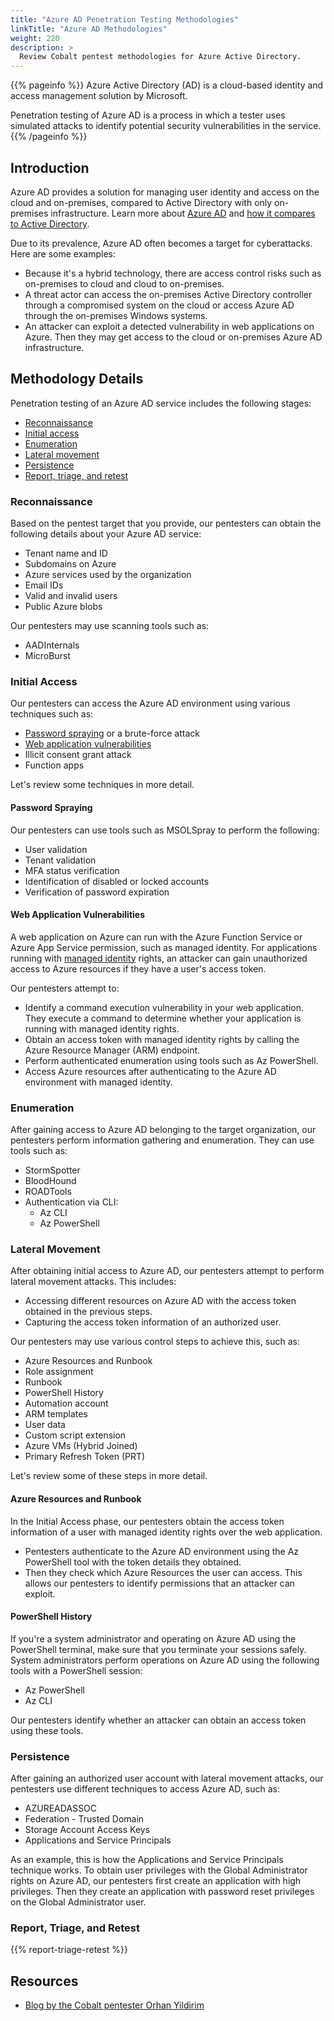 ```yaml
---
title: "Azure AD Penetration Testing Methodologies"
linkTitle: "Azure AD Methodologies"
weight: 220
description: >
  Review Cobalt pentest methodologies for Azure Active Directory.
---
```


{{% pageinfo %}}
Azure Active Directory (AD) is a cloud-based identity and access management solution by Microsoft.

Penetration testing of Azure AD is a process in which a tester uses simulated attacks to identify potential security vulnerabilities in the service.
{{% /pageinfo %}}

## Introduction

Azure AD provides a solution for managing user identity and access on the cloud and on-premises, compared to Active Directory with only on-premises infrastructure. Learn more about [Azure AD](https://learn.microsoft.com/en-us/azure/active-directory/fundamentals/active-directory-whatis) and [how it compares to Active Directory](https://learn.microsoft.com/en-us/azure/active-directory/fundamentals/active-directory-compare-azure-ad-to-ad).

Due to its prevalence, Azure AD often becomes a target for cyberattacks. Here are some examples:

- Because it's a hybrid technology, there are access control risks such as on-premises to cloud and cloud to on-premises.
- A threat actor can access the on-premises Active Directory controller through a compromised system on the cloud or access Azure AD through the on-premises Windows systems.
- An attacker can exploit a detected vulnerability in web applications on Azure. Then they may get access to the cloud or on-premises Azure AD infrastructure.

## Methodology Details

Penetration testing of an Azure AD service includes the following stages:

- [Reconnaissance](#reconnaissance)
- [Initial access](#initial-access)
- [Enumeration](#enumeration)
- [Lateral movement](#lateral-movement)
- [Persistence](#persistence)
- [Report, triage, and retest](#report-triage-and-retest)

### Reconnaissance

Based on the pentest target that you provide, our pentesters can obtain the following details about your Azure AD service:

- Tenant name and ID
- Subdomains on Azure
- Azure services used by the organization
- Email IDs
- Valid and invalid users
- Public Azure blobs

Our pentesters may use scanning tools such as:

- AADInternals
- MicroBurst

### Initial Access

Our pentesters can access the Azure AD environment using various techniques such as:

- [Password spraying](#password-spraying) or a brute-force attack
- [Web application vulnerabilities](#web-application-vulnerabilities)
- Illicit consent grant attack
- Function apps

Let's review some techniques in more detail.

#### Password Spraying

Our pentesters can use tools such as MSOLSpray to perform the following:

- User validation
- Tenant validation
- MFA status verification
- Identification of disabled or locked accounts
- Verification of password expiration

#### Web Application Vulnerabilities

​​A web application on Azure can run with the Azure Function Service or Azure App Service permission, such as managed identity. For applications running with [managed identity](https://learn.microsoft.com/en-us/azure/active-directory/managed-identities-azure-resources/overview) rights, an attacker can gain unauthorized access to Azure resources if they have a user's access token.

Our pentesters attempt to:

- Identify a command execution vulnerability in your web application. They execute a command to determine whether your application is running with managed identity rights.
- Obtain an access token with managed identity rights by calling the Azure Resource Manager (ARM) endpoint.
- Perform authenticated enumeration using tools such as Az PowerShell.
- Access Azure resources after authenticating to the Azure AD environment with managed identity.

### Enumeration

After gaining access to Azure AD belonging to the target organization, our pentesters perform information gathering and enumeration. They can use tools such as:

- StormSpotter
- BloodHound
- ROADTools
- Authentication via CLI:
  - Az CLI
  - Az PowerShell

### Lateral Movement

After obtaining initial access to Azure AD, our pentesters attempt to perform lateral movement attacks. This includes:

- Accessing different resources on Azure AD with the access token obtained in the previous steps. 
- Capturing the access token information of an authorized user.

Our pentesters may use various control steps to achieve this, such as:

- Azure Resources and Runbook
- Role assignment
- Runbook
- PowerShell History
- Automation account
- ARM templates
- User data
- Custom script extension
- Azure VMs (Hybrid Joined)
- Primary Refresh Token (PRT)

Let's review some of these steps in more detail.

#### Azure Resources and Runbook

In the Initial Access phase, our pentesters obtain the access token information of a user with managed identity rights over the web application.

- Pentesters authenticate to the Azure AD environment using the Az PowerShell tool with the token details they obtained.
- Then they check which Azure Resources the user can access. This allows our pentesters to identify permissions that an attacker can exploit.

#### PowerShell History

If you're a system administrator and operating on Azure AD using the PowerShell terminal, make sure that you terminate your sessions safely. System administrators perform operations on Azure AD using the following tools with a PowerShell session:

- Az PowerShell
- Az CLI

Our pentesters identify whether an attacker can obtain an access token using these tools.

### Persistence

After gaining an authorized user account with lateral movement attacks, our pentesters use different techniques to access Azure AD, such as:

- AZUREADASSOC
- Federation - Trusted Domain
- Storage Account Access Keys
- Applications and Service Principals

As an example, this is how the Applications and Service Principals technique works. To obtain user privileges with the Global Administrator rights on Azure AD, our pentesters first create an application with high privileges. Then they create an application with password reset privileges on the Global Administrator user.

### Report, Triage, and Retest

{{% report-triage-retest %}}

## Resources

- [Blog by the Cobalt pentester Orhan Yildirim](https://www.cobalt.io/blog/azure-ad-pentesting-fundamentals)